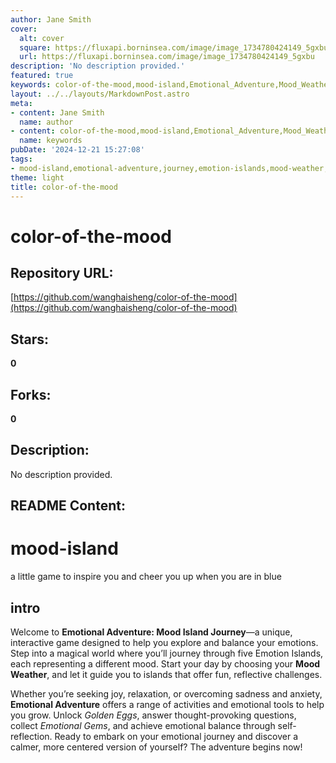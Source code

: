 ```yaml
---
author: Jane Smith
cover:
  alt: cover
  square: https://fluxapi.borninsea.com/image/image_1734780424149_5gxbu
  url: https://fluxapi.borninsea.com/image/image_1734780424149_5gxbu
description: 'No description provided.'
featured: true
keywords: color-of-the-mood,mood-island,Emotional_Adventure,Mood_Weather,Emotion_Islands,joy,relaxation,sadness,anxiety,Golden_Eggs,Emotional_Gems,self-reflection
layout: ../../layouts/MarkdownPost.astro
meta:
- content: Jane Smith
  name: author
- content: color-of-the-mood,mood-island,Emotional_Adventure,Mood_Weather,Emotion_Islands,joy,relaxation,sadness,anxiety,Golden_Eggs,Emotional_Gems,self-reflection
  name: keywords
pubDate: '2024-12-21 15:27:08'
tags:
- mood-island,emotional-adventure,journey,emotion-islands,mood-weather,golden-eggs,emotional-gems,self-reflection,fun-reflective-challenges,sadness-anxiety,calmer-centered-version
theme: light
title: color-of-the-mood
---
```


# color-of-the-mood

## Repository URL: 
[https://github.com/wanghaisheng/color-of-the-mood](https://github.com/wanghaisheng/color-of-the-mood)

## Stars: 
**0**

## Forks: 
**0**

## Description: 
No description provided.

## README Content: 
# mood-island
a little game to inspire you and cheer you up when you are in blue


## intro

Welcome to **Emotional Adventure: Mood Island Journey**—a unique, interactive game designed to help you explore and balance your emotions. Step into a magical world where you’ll journey through five Emotion Islands, each representing a different mood. Start your day by choosing your **Mood Weather**, and let it guide you to islands that offer fun, reflective challenges. 

Whether you’re seeking joy, relaxation, or overcoming sadness and anxiety, **Emotional Adventure** offers a range of activities and emotional tools to help you grow. Unlock *Golden Eggs*, answer thought-provoking questions, collect *Emotional Gems*, and achieve emotional balance through self-reflection. Ready to embark on your emotional journey and discover a calmer, more centered version of yourself? The adventure begins now!

